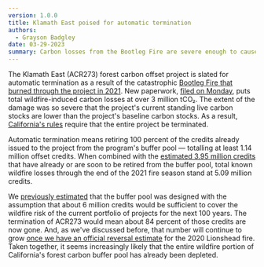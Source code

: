 ```yaml
---
version: 1.0.0
title: Klamath East poised for automatic termination
authors:
  - Grayson Badgley
date: 03-29-2023
summary: Carbon losses from the Bootleg Fire are severe enough to cause the termination of a forest offset project in Oregon.
---
```


The Klamath East (ACR273) forest carbon offset project is slated for automatic termination as a result of the catastrophic [Bootleg Fire that burned through the project in 2021](https://www.nytimes.com/2021/08/23/us/wildfires-carbon-offsets.html). New paperwork, [filed on Monday](https://acr2.apx.com/mymodule/reg/TabDocuments.asp?r=111&ad=Prpt&act=update&type=PRO&aProj=pub&tablename=doc&id1=273), puts total wildfire-induced carbon losses at over 3 million tCO₂. The extent of the damage was so severe that the project's current standing live carbon stocks are lower than the project's baseline carbon stocks. As a result, [California's rules](https://govt.westlaw.com/calregs/Document/I16D2FF335A2111EC8227000D3A7C4BC3?bhcp=1&transitionType=Default&contextData=%28sc.Default%29) require that the entire project be terminated.

Automatic termination means retiring 100 percent of the credits already issued to the project from the program's buffer pool — totalling at least 1.14 million offset credits. When combined with the [estimated 3.95 million credits](https://carbonplan.org/blog/buffer-analysis-update) that have already or are soon to be retired from the buffer pool, total known wildfire losses through the end of the 2021 fire season stand at 5.09 million credits.

We [previously estimated](https://doi.org/10.3389/ffgc.2022.930426) that the buffer pool was designed with the assumption that about 6 million credits would be sufficient to cover the wildfire risk of the current portfolio of projects for the next 100 years. The termination of ACR273 would mean about 84 percent of those credits are now gone. And, as we've discussed before, that number will continue to grow [once we have an official reversal estimate](https://carbonplan.org/blog/lionshead-fire-update) for the 2020 Lionshead fire. Taken together, it seems increasingly likely that the entire wildfire portion of California's forest carbon buffer pool has already been depleted.
